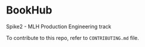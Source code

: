 # BookHub

Spike2 - MLH Production Engineering track

To contribute to this repo, refer to `CONTRIBUTING.md` file.
